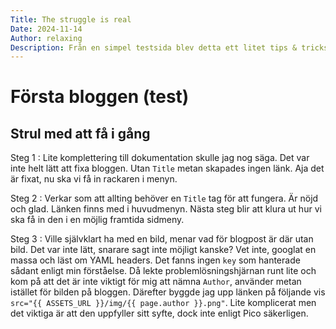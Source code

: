 ```yaml
---
Title: The struggle is real
Date: 2024-11-14
Author: relaxing
Description: Från en simpel testsida blev detta ett litet tips & tricks för andra läsare. Här kan du läsa om hur jag formatterade mitt blog post.
---
```


Första bloggen (test)
=================================

## Strul med att få i gång

Steg 1
: Lite komplettering till dokumentation skulle jag nog säga. Det var inte helt lätt att fixa bloggen. Utan `Title` metan skapades ingen länk. Aja det är fixat, nu ska vi få in rackaren i menyn.

Steg 2
: Verkar som att allting behöver en `Title` tag för att fungera. Är nöjd och glad. Länken finns med i huvudmenyn. Nästa steg blir att klura ut hur vi ska få in den i en möjlig framtida sidmeny.

Steg 3
: Ville självklart ha med en bild, menar vad för blogpost är där utan bild. Det var inte lätt, snarare sagt inte möjligt kanske? Vet inte, googlat en massa och läst om YAML headers. Det fanns ingen `key` som hanterade sådant enligt min förståelse. Då lekte problemlösningshjärnan runt lite och kom på att det är inte viktigt för mig att nämna `Author`, använder metan istället för bilden på bloggen. Därefter byggde jag upp länken på följande vis `src="{{ ASSETS_URL }}/img/{{ page.author }}.png"`. Lite komplicerat men det viktiga är att den uppfyller sitt syfte, dock inte enligt Pico säkerligen.